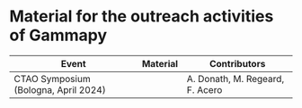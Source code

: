 # Material for the outreach activities of Gammapy


| Event               | Material                                                                                 | Contributors          |
|---------------------|------------------------------------------------------------------------------------------|-----------------------|
| CTAO Symposium (Bologna, April 2024)| | A. Donath, M. Regeard, F. Acero |
